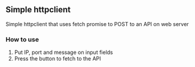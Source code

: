 ## Simple httpclient

Simple httpclient that uses fetch promise to POST to an API on web server

### How to use
1. Put IP, port and message on input fields
2. Press the button to fetch to the API